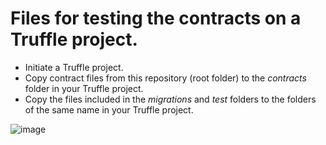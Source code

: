 # Files for testing the contracts on a Truffle project.
* Initiate a Truffle project.
* Copy contract files from this repository (root folder) to the _contracts_ folder in your Truffle project.
* Copy the files included in the _migrations_ and _test_ folders to the folders of the same name in your Truffle project.

![image](https://github.com/salvadorjesus/Donable-Solidity/assets/637125/0722bea1-bcaf-4f79-a5a0-49a51fb0934a)
